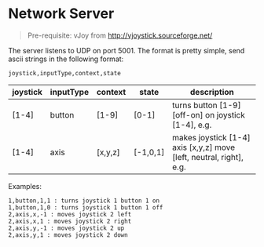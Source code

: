 Network Server
===

> Pre-requisite: vJoy from http://vjoystick.sourceforge.net/

The server listens to UDP on port 5001. The format is pretty simple, send ascii strings in the following format:

    joystick,inputType,context,state

| joystick | inputType | context | state | description |
| -| - | - | - | - | 
| [1-4] | button | [1-9] | [0-1] | turns button [1-9] [off-on] on joystick [1-4], e.g. |
| [1-4] | axis | [x,y,z] | [-1,0,1] | makes joystick [1-4] axis [x,y,z] move [left, neutral, right], e.g. |

Examples:

    1,button,1,1 : turns joystick 1 button 1 on
    1,button,1,0 : turns joystick 1 button 1 off
    2,axis,x,-1 : moves joystick 2 left 
    2,axis,x,1 : moves joystick 2 right
    2,axis,y,-1 : moves joystick 2 up 
    2,axis,y,1 : moves joystick 2 down
